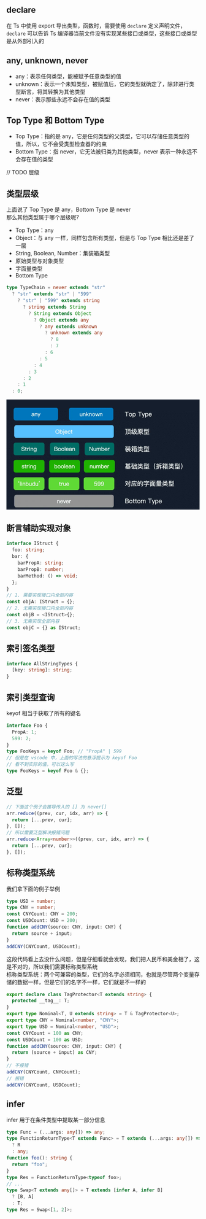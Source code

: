 ## declare

在 Ts 中使用 export 导出类型，函数时，需要使用 `declare` 定义声明文件，`declare` 可以告诉 Ts 编译器当前文件没有实现某些接口或类型，这些接口或类型是从外部引入的

## any, unknown, never

- any：表示任何类型，能被赋予任意类型的值
- unknown：表示一个未知类型，被赋值后，它的类型就确定了，除非进行类型断言，将其转换为其他类型
- never：表示那些永远不会存在值的类型

## Top Type 和 Bottom Type

- Top Type：指的是 any，它是任何类型的父类型，它可以存储任意类型的值，所以，它不会受类型检查器的约束
- Bottom Type：指 never，它无法被归类为其他类型，never 表示一种永远不会存在值的类型

// TODO 层级

## 类型层级

上面说了 Top Type 是 any，Bottom Type 是 never  
那么其他类型属于哪个层级呢?

- Top Type：any
- Object：与 any 一样，同样包含所有类型，但是与 Top Type 相比还是差了一层
- String, Boolean, Number：集装箱类型
- 原始类型与对象类型
- 字面量类型
- Bottom Type

```ts
type TypeChain = never extends "str"
  ? "str" extends "str" | "599"
    ? "str" | "599" extends string
      ? string extends String
        ? String extends Object
          ? Object extends any
            ? any extends unknown
              ? unknown extends any
                ? 8
                : 7
              : 6
            : 5
          : 4
        : 3
      : 2
    : 1
  : 0;
```

![](./img/01.png)

## 断言辅助实现对象

```ts
interface IStruct {
  foo: string;
  bar: {
    barPropA: string;
    barPropB: number;
    barMethod: () => void;
  };
}
// 1. 需要实现接口内全部内容
const objA: IStruct = {};
// 2. 无需实现接口内全部内容
const objB = <IStruct>{};
// 3. 无需实现全部内容
const objC = {} as IStruct;
```

## 索引签名类型

```ts
interface AllStringTypes {
  [key: string]: string;
}
```

## 索引类型查询

keyof 相当于获取了所有的键名

```ts
interface Foo {
  PropA: 1;
  599: 2;
}
type FooKeys = keyof Foo; // "PropA" | 599
// 但是在 vscode 中，上面的写法的悬浮提示为 keyof Foo
// 看不到实际的值，可以这么写
type FooKeys = keyof Foo & {};
```

## 泛型

```ts
// 下面这个例子会推导传入的 [] 为 never[]
arr.reduce((prev, cur, idx, arr) => {
  return [...prev, cur];
}, []);
// 所以需要泛型解决报错问题
arr.reduce<Array<number>>((prev, cur, idx, arr) => {
  return [...prev, cur];
}, []);
```

## 标称类型系统

我们拿下面的例子举例

```ts
type USD = number;
type CNY = number;
const CNYCount: CNY = 200;
const USDCount: USD = 200;
function addCNY(source: CNY, input: CNY) {
  return source + input;
}
addCNY(CNYCount, USDCount);
```

这段代码看上去没什么问题，但是仔细看就会发现，我们把人民币和美金相了，这是不对的，所以我们需要标称类型系统  
标称类型系统：两个可兼容的类型，它们的名字必须相同，也就是尽管两个变量存储的数据一样，但是它们的名字不一样，它们就是不一样的

```ts
export declare class TagProtector<T extends string> {
  protected __tag__: T;
}
export type Nominal<T, U extends string> = T & TagProtector<U>;
export type CNY = Nominal<number, "CNY">;
export type USD = Nominal<number, "USD">;
const CNYCount = 100 as CNY;
const USDCount = 100 as USD;
function addCNY(source: CNY, input: CNY) {
  return (source + input) as CNY;
}
// 不报错
addCNY(CNYCount, CNYCount);
// 报错
addCNY(CNYCount, USDCount);
```

## infer
infer 用于在条件类型中提取某一部分信息
```ts
type Func = (...args: any[]) => any;
type FunctionReturnType<T extends Func> = T extends (...args: any[]) => infer R
  ? R
  : any;
function foo(): string {
  return "foo";
}
type Res = FunctionReturnType<typeof foo>;
// ...
type Swap<T extends any[]> = T extends [infer A, infer B]
  ? [B, A]
  : T;
type Res = Swap<[1, 2]>;
```

